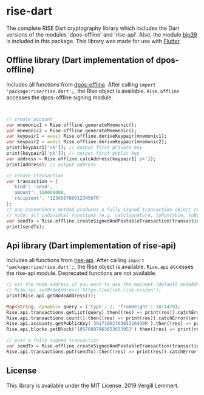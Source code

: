 # rise-dart
The complete RISE Dart cryptography library which includes the Dart versions of the modules 'dpos-offline' and 'rise-api'. Also, the module [bip39](https://pub.dartlang.org/packages/bip39) is included in this package.
This library was made for use with [Flutter](https://flutter.dev).

## Offline library (Dart implementation of dpos-offline)
Includes all functions from [dpos-offline](https://github.com/vekexasia/dpos-offline). After calling `import 'package:rise/rise.dart';`, the Rise object is available. `Rise.offline` accesses the dpos-offline signing module.
```dart


// create account
var mnemonic1 = Rise.offline.generateMnemonic();
var mnemonic2 = Rise.offline.generateMnemonic();
var keypair1 = await Rise.offline.deriveKeypair(mnemonic1);
var keypair2 = await Rise.offline.deriveKeypair(mnemonic2);
print(keypair1['sk']); // output first private key
print(keypair1['pk']); // output first public key
var address = Rise.offline.calcAddress(keypair1['pk']);
print(address); // output address

// create transaction
var transaction = {
  'kind': 'send',
  'amount': 100000000,
  'recipient': '12345678901234567R'
};
// one convenience method produces a fully signed transaction object ready to be posted to the RISE network
// note: all individual functions (e.g. calcSignature, toPostable, toBytes, getTransactionId (identifier), etc.) are still available for use
var sendTx = Rise.offline.createSignedAndPostableTransaction(transaction: transaction, firstKeypair: keypair1, secondKeypair: keypair2);
print(sendTx);
```

## Api library (Dart implementation of rise-api)
Includes all functions from [rise-api](https://github.com/RiseVision/rise-ts). After calling `import 'package:rise/rise.dart';`, the Rise object is available. `Rise.api` accesses the rise-api module.
Deprecated functions are not available.
```dart
// set the node address if you want to use the mainnet (default nodeAddress is https://twallet.rise.vision which uses the testnet)
// Rise.api.setNodeAddress('https://wallet.rise.vision');
print(Rise.api.getNodeAddress());

Map<String, dynamic> query = {'type': 2, 'fromHeight': 1871470};
Rise.api.transactions.getList(query).then((res) => print(res)).catchError((err) => print(err));
Rise.api.transactions.count().then((res) => print(res)).catchError((err) => print(err));
Rise.api.accounts.getPublicKey('3917106276365326430R').then((res) => print(res)).catchError((err) => print(err));
Rise.api.blocks.getBlock('10576897963853633953').then((res) => print(res)).catchError((err) => print(err));

// post a fully signed transaction
var sendTx = Rise.offline.createSignedAndPostableTransaction(transaction: transaction, firstKeypair: keypair1, secondKeypair: keypair2);
Rise.api.transactions.put(sendTx).then((res) => print(res)).catchError((err) => print(err));
```

## License
This library is available under the MIT License. 2019 Vergill Lemmert.
